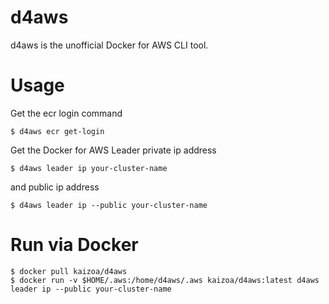 # d4aws

d4aws is the unofficial Docker for AWS CLI tool.

# Usage

Get the ecr login command

```
$ d4aws ecr get-login
```

Get the Docker for AWS Leader private ip address

```
$ d4aws leader ip your-cluster-name
```

and public ip address

```
$ d4aws leader ip --public your-cluster-name
```

# Run via Docker

```
$ docker pull kaizoa/d4aws
$ docker run -v $HOME/.aws:/home/d4aws/.aws kaizoa/d4aws:latest d4aws leader ip --public your-cluster-name
```
